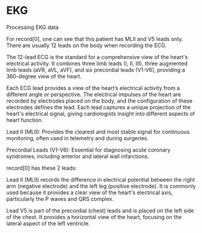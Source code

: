 # EKG
Processing EKG data

For record[0], one can see that this patient has MLII and V5 leads only. There are usually 12 leads on the body when recording the ECG. 

The 12-lead ECG is the standard for a comprehensive view of the heart's electrical activity. It combines three limb leads (I, II, III), three augmented limb leads (aVR, aVL, aVF), and six precordial leads (V1-V6), providing a 360-degree view of the heart.

Each ECG lead provides a view of the heart’s electrical activity from a different angle or perspective. The electrical impulses of the heart are recorded by electrodes placed on the body, and the configuration of these electrodes defines the lead. Each lead captures a unique projection of the heart's electrical signal, giving cardiologists insight into different aspects of heart function.

Lead II (MLII): Provides the clearest and most stable signal for continuous monitoring, often used in telemetry and during surgeries.

Precordial Leads (V1-V6): Essential for diagnosing acute coronary syndromes, including anterior and lateral wall infarctions.


record[0] has these 2 leads:

Lead II (MLII) records the difference in electrical potential between the right arm (negative electrode) and the left leg (positive electrode). It is commonly used because it provides a clear view of the heart's electrical axis, particularly the P waves and QRS complex.


Lead V5 is part of the precordial (chest) leads and is placed on the left side of the chest. It provides a horizontal view of the heart, focusing on the lateral aspect of the left ventricle.
